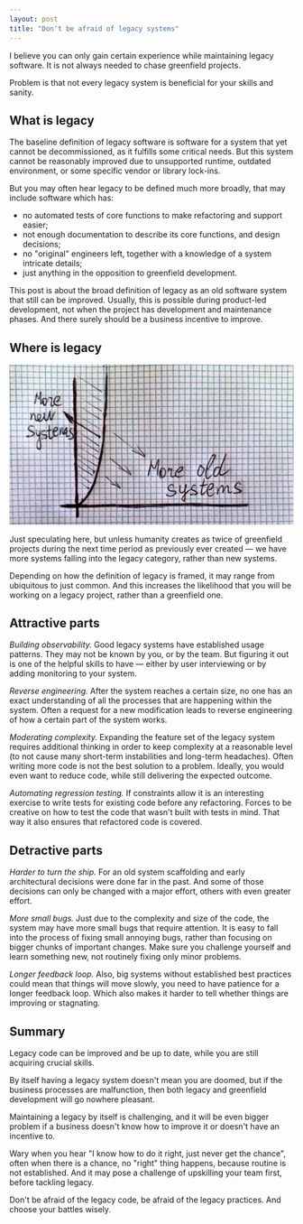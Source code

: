 ```yaml
---
layout: post
title: "Don't be afraid of legacy systems"
---
```


I believe you can only gain certain experience while maintaining legacy software. 
It is not always needed to chase greenfield projects.

Problem is that not every legacy system is beneficial for your skills and sanity.

## What is legacy

The baseline definition of legacy software is software for a system that yet cannot be decommissioned, as it fulfills some critical needs. But this system cannot be reasonably improved due to unsupported runtime, outdated environment, or some specific vendor or library lock-ins.

But you may often hear legacy to be defined much more broadly, that may include software which has:
 - no automated tests of core functions to make refactoring and support easier;
 - not enough documentation to describe its core functions, and design decisions;
 - no "original" engineers left, together with a knowledge of a system intricate details;
 - just anything in the opposition to greenfield development.

This post is about the broad definition of legacy as an old software system that still can be improved. Usually, this is possible during product-led development, not when the project has development and maintenance phases. And there surely should be a business incentive to improve.

## Where is legacy

![Exponential chart](/assets/images/dont-disregard-legacy/exponential_ed.jpg)

Just speculating here, but unless humanity creates as twice of greenfield projects during the next time period as previously ever created &mdash; we have more systems falling into the legacy category, rather than new systems.

Depending on how the definition of legacy is framed, it may range from ubiquitous to just common. And this increases the likelihood that you will be working on a legacy project, rather than a greenfield one.

## Attractive parts

_Building observability._ Good legacy systems have established usage patterns. They may not be known by you, or by the team. But figuring it out is one of the helpful skills to have &mdash; either by user interviewing or by adding monitoring to your system.

_Reverse engineering._ After the system reaches a certain size, no one has an exact understanding of all the processes that are happening within the system. Often a request for a new modification leads to reverse engineering of how a certain part of the system works.

_Moderating complexity._ Expanding the feature set of the legacy system requires additional thinking in order to keep complexity at a reasonable level (to not cause many short-term instabilities and long-term headaches). Often writing more code is not the best solution to a problem. Ideally, you would even want to reduce code, while still delivering the expected outcome.

_Automating regression testing._ If constraints allow it is an interesting exercise to write tests for existing code before any refactoring. Forces to be creative on how to test the code that wasn't built with tests in mind. That way it also ensures that refactored code is covered.

## Detractive parts

_Harder to turn the ship._ For an old system scaffolding and early architectural decisions were done far in the past. And some of those decisions can only be changed with a major effort, others with even greater effort.

_More small bugs._ Just due to the complexity and size of the code, the system may have more small bugs that require attention. It is easy to fall into the process of fixing small annoying bugs, rather than focusing on bigger chunks of important changes. Make sure you challenge yourself and learn something new, not routinely fixing only minor problems.

_Longer feedback loop._ Also, big systems without established best practices could mean that things will move slowly, you need to have patience for a longer feedback loop. Which also makes it harder to tell whether things are improving or stagnating.

## Summary

Legacy code can be improved and be up to date, while you are still acquiring crucial skills.

By itself having a legacy system doesn't mean you are doomed, but if the business processes are malfunction, then both legacy and greenfield development will go nowhere pleasant.

Maintaining a legacy by itself is challenging, and it will be even bigger problem if a business doesn't know how to improve it or doesn't have an incentive to.

Wary when you hear "I know how to do it right, just never get the chance", often when there is a chance, no "right" thing happens, because routine is not established. And it may pose a challenge of upskilling your team first, before tackling legacy.

Don't be afraid of the legacy code, be afraid of the legacy practices. And choose your battles wisely.
